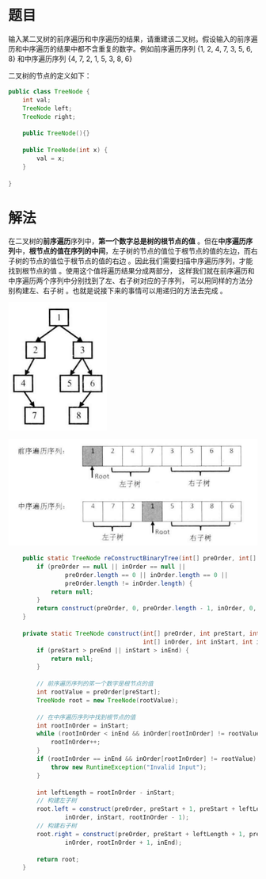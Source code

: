 # 题目

输入某二叉树的前序遍历和中序遍历的结果，请重建该二叉树。假设输入的前序遍历和中序遍历的结果中都不含重复的数字。例如前序遍历序列 {1, 2, 4, 7, 3, 5, 6, 8} 和中序遍历序列 {4, 7, 2, 1, 5, 3, 8, 6}

二叉树的节点的定义如下：

```java
public class TreeNode {
    int val;
    TreeNode left;
    TreeNode right;

    public TreeNode(){}

    public TreeNode(int x) {
        val = x;
    }

}
```

# 解法

在二叉树的**前序遍历**序列中，**第一个数字总是树的根节点的值** 。但在**中序遍历序列**中，**根节点的值在序列的中间**，左子树的节点的值位于根节点的值的左边，而右子树的节点的值位于根节点的值的右边 。因此我们需要扫描中序遍历序列，才能找到根节点的值 。使用这个值将遍历结果分成两部分， 这样我们就在前序遍历和中序遍历两个序列中分别找到了左、右子树对应的子序列， 可以用同样的方法分别构建左、右子树 。也就是说接下来的事情可以用递归的方法去完成 。

![image-20220225230426518](7.重建二叉树.assets/image-20220225230426518.png)

![image-20220225230438498](7.重建二叉树.assets/image-20220225230438498.png)

```java
    public static TreeNode reConstructBinaryTree(int[] preOrder, int[] inOrder) {
        if (preOrder == null || inOrder == null ||
                preOrder.length == 0 || inOrder.length == 0 ||
                preOrder.length != inOrder.length) {
            return null;
        }
        return construct(preOrder, 0, preOrder.length - 1, inOrder, 0, inOrder.length - 1);
    }

    private static TreeNode construct(int[] preOrder, int preStart, int preEnd,
                                      int[] inOrder, int inStart, int inEnd) {
        if (preStart > preEnd || inStart > inEnd) {
            return null;
        }

        // 前序遍历序列的笫一个数字是根节点的值
        int rootValue = preOrder[preStart];
        TreeNode root = new TreeNode(rootValue);

        // 在中序遍历序列中找到根节点的值
        int rootInOrder = inStart;
        while (rootInOrder < inEnd && inOrder[rootInOrder] != rootValue) {
            rootInOrder++;
        }
        if (rootInOrder == inEnd && inOrder[rootInOrder] != rootValue) {
            throw new RuntimeException("Invalid Input");
        }

        int leftLength = rootInOrder - inStart;
        // 构建左子树
        root.left = construct(preOrder, preStart + 1, preStart + leftLength,
                inOrder, inStart, rootInOrder - 1);
        // 构建右子树
        root.right = construct(preOrder, preStart + leftLength + 1, preEnd,
                inOrder, rootInOrder + 1, inEnd);

        return root;
    }
```

